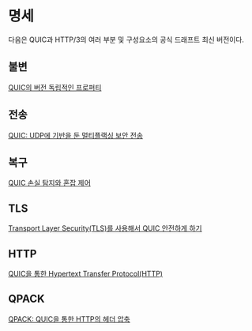 <!--
# The specifications

Here is a collection of the latest official drafts for the various parts and
components of QUIC and HTTP/3.

## Invariants

[Version-Independent Properties of QUIC](https://tools.ietf.org/html/draft-ietf-quic-invariants-07)

## Transport

[QUIC: A UDP-Based Multiplexed and Secure Transport](https://tools.ietf.org/html/draft-ietf-quic-transport-27)

## Recovery

[QUIC Loss Detection and Congestion Control](https://tools.ietf.org/html/draft-ietf-quic-recovery-27)

## TLS

[Using Transport Layer Security (TLS) to Secure QUIC](https://tools.ietf.org/html/draft-ietf-quic-tls-27)

## HTTP

[Hypertext Transfer Protocol (HTTP) over QUIC](https://tools.ietf.org/html/draft-ietf-quic-http-27)

## QPACK

[QPACK: Header Compression for HTTP over QUIC](https://tools.ietf.org/html/draft-ietf-quic-qpack-14)
-->

# 명세

다음은 QUIC과 HTTP/3의 여러 부분 및 구성요소의 공식 드래프트 최신 버전이다.

## 불변

[QUIC의 버전 독립적인 프로퍼티](https://tools.ietf.org/html/draft-ietf-quic-invariants-07)

## 전송

[QUIC: UDP에 기반을 둔 멀티플랙싱 보안 전송](https://tools.ietf.org/html/draft-ietf-quic-transport-27)

## 복구

[QUIC 손실 탐지와 혼잡 제어](https://tools.ietf.org/html/draft-ietf-quic-recovery-27)

## TLS

[Transport Layer Security(TLS)를 사용해서 QUIC 안전하게 하기](https://tools.ietf.org/html/draft-ietf-quic-tls-27)

## HTTP

[QUIC을 통한 Hypertext Transfer Protocol(HTTP)](https://tools.ietf.org/html/draft-ietf-quic-http-27)

## QPACK

[QPACK: QUIC을 통한 HTTP의 헤더 압축](https://tools.ietf.org/html/draft-ietf-quic-qpack-14)
